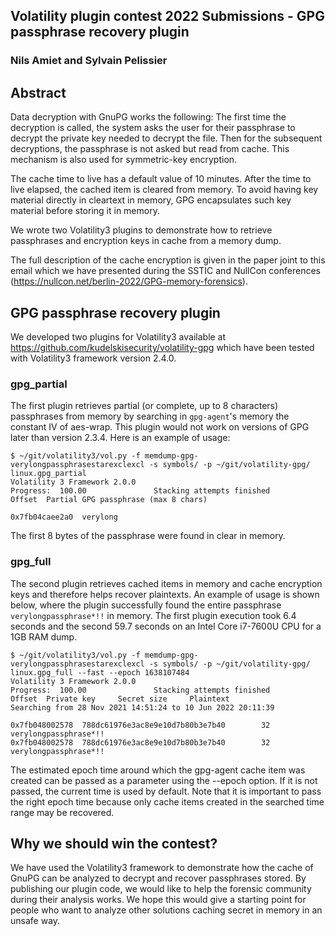 ## Volatility plugin contest 2022 Submissions - GPG passphrase recovery plugin
### Nils Amiet and Sylvain Pelissier


## Abstract

Data decryption with GnuPG works the following: The first time the decryption is called, the system asks the user for their passphrase to decrypt the private key needed to decrypt the file.
Then for the subsequent decryptions, the passphrase is not asked but read from cache. This mechanism is also used for symmetric-key encryption.

The cache time to live has a default value of 10 minutes. After the time to live elapsed, the cached item is cleared from memory. To avoid having key material directly in cleartext in memory, GPG
encapsulates such key material before storing it in memory.

We wrote two Volatility3 plugins to demonstrate how to retrieve passphrases and encryption keys in cache from a memory dump.

The full description of the cache encryption is given in the paper joint to this email which we have presented during the SSTIC and NullCon conferences (https://nullcon.net/berlin-2022/GPG-memory-forensics).

## GPG passphrase recovery plugin

We developed two plugins for Volatility3 available at https://github.com/kudelskisecurity/volatility-gpg which have been tested with Volatility3 framework version 2.4.0.

### gpg_partial

The first plugin retrieves partial (or complete, up to 8 characters) passphrases from memory by searching
in `gpg-agent`'s memory the constant IV of aes-wrap. This plugin would not work on versions of GPG later than version 2.3.4.
Here is an example of usage:

```
$ ~/git/volatility3/vol.py -f memdump-gpg-verylongpassphrasestarexclexcl -s symbols/ -p ~/git/volatility-gpg/ linux.gpg_partial
Volatility 3 Framework 2.0.0
Progress:  100.00               Stacking attempts finished                 
Offset  Partial GPG passphrase (max 8 chars)

0x7fb04caee2a0  verylong
```

The first 8 bytes of the passphrase were found in clear in memory.

### gpg_full

The second plugin retrieves cached items in memory and cache encryption keys and therefore helps recover plaintexts.
An example of usage is shown below, where the plugin successfully found the entire passphrase `verylongpassphrase*!!` 
in memory. The first plugin execution took 6.4 seconds and the second 59.7 seconds on an Intel Core i7-7600U CPU for a 1GB RAM dump.

```
$ ~/git/volatility3/vol.py -f memdump-gpg-verylongpassphrasestarexclexcl -s symbols/ -p ~/git/volatility-gpg/ linux.gpg_full --fast --epoch 1638107484
Volatility 3 Framework 2.0.0
Progress:  100.00               Stacking attempts finished                 
Offset  Private key     Secret size     Plaintext
Searching from 28 Nov 2021 14:51:24 to 10 Jun 2022 20:11:39

0x7fb048002578  788dc61976e3ac8e9e10d7b80b3e7b40        32      verylongpassphrase*!!
0x7fb048002578  788dc61976e3ac8e9e10d7b80b3e7b40        32      verylongpassphrase*!!
```

The estimated epoch time around which the gpg-agent cache item was created can be passed as a parameter 
using the --epoch option. If it is not passed, the current time is used by default. Note that it is important 
to pass the right epoch time because only cache items created in the searched time range may be recovered.

## Why we should win the contest?

We have used the Volatility3 framework to demonstrate how the cache of GnuPG can be analyzed to decrypt and recover passphrases stored. By publishing our plugin code, we would like to help the forensic community during their analysis works. We hope this would give a starting point for people who want to analyze other solutions caching secret in memory in an unsafe way.